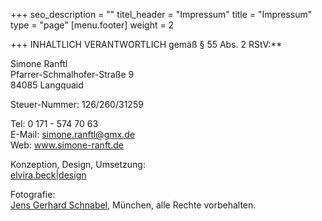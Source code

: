 +++
seo_description = ""
titel_header = "Impressum"
title = "Impressum"
type = "page"
[menu.footer]
weight = 2

+++
INHALTLICH VERANTWORTLICH gemäß § 55 Abs. 2 RStV:**

Simone Ranftl  
Pfarrer-Schmalhofer-Straße 9  
84085 Langquaid

Steuer-Nummer: 126/260/31259

Tel: 0 171 - 574 70 63  
E-Mail: [simone.ranftl@gmx.de](mailto:simone.ranftl@gmx.de)  
Web: www.simone-ranft.de

Konzeption, Design, Umsetzung:  
[elvira.beck|design](http://elvirabeck-design.de/)

Fotografie:  
[Jens Gerhard Schnabel](https://jgschnabel.com/), München, alle Rechte vorbehalten.